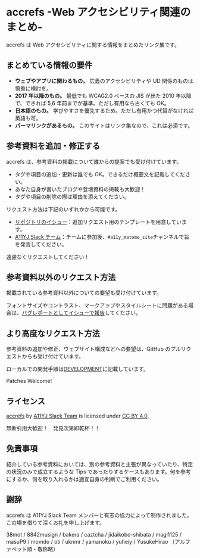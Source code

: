 # accrefs -Web アクセシビリティ関連のまとめ-

accrefs は Web アクセシビリティに関する情報をまとめたリンク集です。

## まとめている情報の要件

- **ウェブやアプリに関わるもの。** 広義のアクセシビリティや UD 関係のものは慎重に検討を。
- **2017 年以降のもの。** 最低でも WCAG2.0 ベースの JIS が出た 2010 年以降で、できれば 5,6 年前までが基準。ただし有用なら古くても OK。
- **日本語のもの。** 学びやすさを優先するため。ただし有用かつ代替がなければ英語も可。
- **パーマリンクがあるもの。** このサイトはリンク集なので、これは必須です。

## 参考資料を追加・修正する

accrefs は、参考資料の掲載について誰からの提案でも受け付けています。

- タグや項目の追加・更新は誰でも OK。できるだけ概要文を記載してください。
- あなた自身が書いたブログや登壇資料の掲載も大歓迎！
- タグや項目の削除の際は理由を添えてください。

リクエスト方法は下記のいずれかから可能です。

- [リポジトリのイシュー](https://github.com/a11yj/accrefs/issues/new/choose)：追加リクエスト用のテンプレートを用意しています。
- [A11YJ Slack チーム](https://a11yj.github.io/)：チームに参加後、`#a11y_matome_site`チャンネルで旨を発言してください。

遠慮なくリクエストしてください！

## 参考資料以外のリクエスト方法

掲載されている参考資料以外についての要望も受け付けています。

フォントサイズやコントラスト、マークアップやスタイルシートに問題がある場合は、[バグレポートとしてイシューで報告](https://github.com/a11yj/accrefs/issues/new/choose)してください。

## より高度なリクエスト方法

参考資料の追加や修正、ウェブサイト構成などへの要望は、GitHub のプルリクエストからも受け付けています。

ローカルでの開発手順は[DEVELOPMENT](DEVELOPMENT.md)に記載しています。

Patches Welcome!

## ライセンス

[accrefs](https://accrefs.jp/) by [A11YJ Slack Team](https://a11yj.slack.com) is licensed under [CC BY 4.0](https://creativecommons.org/licenses/by/4.0/legalcode.ja).

無断引用大歓迎！　発見次第即乾杯！！

## 免責事項

紹介している参考資料においては、別の参考資料と主張が異なっていたり、特定の状況のみで成立するような Tips であったりするケースもあります。何を参考にするか、何を取り入れるかは適宜自身の判断でご利用ください。

## 謝辞

accrefs は A11YJ Slack Team メンバーと有志の協力によって制作されました。この場を借りて深くお礼を申し上げます。

38mot / 8842musign / bakera / caztcha / jidaikobo-shibata / magi1125 / masuP9 / momdo / oti / uknmr / yamanoku / yuheiy / YusukeHirao （アルファベット順・敬称略）
